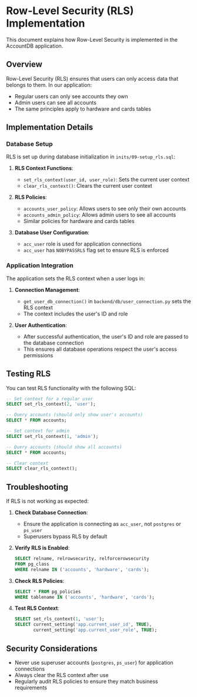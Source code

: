 # Row-Level Security (RLS) Implementation

This document explains how Row-Level Security is implemented in the AccountDB application.

## Overview

Row-Level Security (RLS) ensures that users can only access data that belongs to them. In our application:

- Regular users can only see accounts they own
- Admin users can see all accounts
- The same principles apply to hardware and cards tables

## Implementation Details

### Database Setup

RLS is set up during database initialization in `inits/09-setup_rls.sql`:

1. **RLS Context Functions**:
   - `set_rls_context(user_id, user_role)`: Sets the current user context
   - `clear_rls_context()`: Clears the current user context

2. **RLS Policies**:
   - `accounts_user_policy`: Allows users to see only their own accounts
   - `accounts_admin_policy`: Allows admin users to see all accounts
   - Similar policies for hardware and cards tables

3. **Database User Configuration**:
   - `acc_user` role is used for application connections
   - `acc_user` has `NOBYPASSRLS` flag set to ensure RLS is enforced

### Application Integration

The application sets the RLS context when a user logs in:

1. **Connection Management**:
   - `get_user_db_connection()` in `backend/db/user_connection.py` sets the RLS context
   - The context includes the user's ID and role

2. **User Authentication**:
   - After successful authentication, the user's ID and role are passed to the database connection
   - This ensures all database operations respect the user's access permissions

## Testing RLS

You can test RLS functionality with the following SQL:

```sql
-- Set context for a regular user
SELECT set_rls_context(2, 'user');

-- Query accounts (should only show user's accounts)
SELECT * FROM accounts;

-- Set context for admin
SELECT set_rls_context(1, 'admin');

-- Query accounts (should show all accounts)
SELECT * FROM accounts;

-- Clear context
SELECT clear_rls_context();
```

## Troubleshooting

If RLS is not working as expected:

1. **Check Database Connection**:
   - Ensure the application is connecting as `acc_user`, not `postgres` or `ps_user`
   - Superusers bypass RLS by default

2. **Verify RLS is Enabled**:
   ```sql
   SELECT relname, relrowsecurity, relforcerowsecurity 
   FROM pg_class 
   WHERE relname IN ('accounts', 'hardware', 'cards');
   ```

3. **Check RLS Policies**:
   ```sql
   SELECT * FROM pg_policies 
   WHERE tablename IN ('accounts', 'hardware', 'cards');
   ```

4. **Test RLS Context**:
   ```sql
   SELECT set_rls_context(1, 'user');
   SELECT current_setting('app.current_user_id', TRUE), 
          current_setting('app.current_user_role', TRUE);
   ```

## Security Considerations

- Never use superuser accounts (`postgres`, `ps_user`) for application connections
- Always clear the RLS context after use
- Regularly audit RLS policies to ensure they match business requirements
